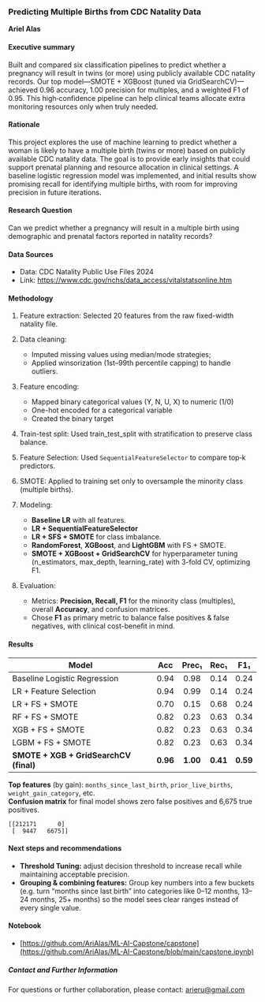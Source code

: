 ### Predicting Multiple Births from CDC Natality Data

**Ariel Alas**

#### Executive summary
Built and compared six classification pipelines to predict whether a pregnancy will result in twins (or more) using publicly available CDC natality records. Our top model—SMOTE + XGBoost (tuned via GridSearchCV)—achieved 0.96 accuracy, 1.00 precision for multiples, and a weighted F1 of 0.95. This high‐confidence pipeline can help clinical teams allocate extra monitoring resources only when truly needed.


#### Rationale
This project explores the use of machine learning to predict whether a woman is likely to have a multiple birth (twins or more) based on publicly available CDC natality data. The goal is to provide early insights that could support prenatal planning and resource allocation in clinical settings. A baseline logistic regression model was implemented, and initial results show promising recall for identifying multiple births, with room for improving precision in future iterations.

#### Research Question
Can we predict whether a pregnancy will result in a multiple birth using demographic and prenatal factors reported in natality records?

#### Data Sources
 - Data: CDC Natality Public Use Files 2024
 - Link: https://www.cdc.gov/nchs/data_access/vitalstatsonline.htm

#### Methodology
1. Feature extraction: Selected 20 features from the raw fixed-width natality file.
2. Data cleaning:
   - Imputed missing values using median/mode strategies;
   - Applied winsorization (1st–99th percentile capping) to handle outliers.
3. Feature encoding:
   - Mapped binary categorical values (Y, N, U, X) to numeric (1/0)
   - One-hot encoded for a categorical variable
   - Created the binary target
4.	Train-test split: Used train_test_split with stratification to preserve class balance.
5. Feature Selection: Used `SequentialFeatureSelector` to compare top‐k predictors.  
5.	SMOTE: Applied to training set only to oversample the minority class (multiple births).
6.	Modeling: 
      - **Baseline LR** with all features.  
      - **LR + SequentialFeatureSelector**
      - **LR + SFS + SMOTE** for class imbalance.  
      - **RandomForest**, **XGBoost**, and **LightGBM** with FS + SMOTE.  
      - **SMOTE + XGBoost + GridSearchCV** for hyperparameter tuning (n_estimators, max_depth, learning_rate) with 3-fold CV, optimizing F1.

7.	Evaluation:
      - Metrics: **Precision, Recall, F1** for the minority class (multiples), overall **Accuracy**, and confusion matrices.  
      - Chose **F1** as primary metric to balance false positives & false negatives, with clinical cost-benefit in mind.


#### Results
| Model                                 | Acc  | Prec₁ | Rec₁ | F1₁ |  
|---------------------------------------|:----:|:-----:|:----:|:---:|
| Baseline Logistic Regression          | 0.94 | 0.98  | 0.14 | 0.24|
| LR + Feature Selection                | 0.94 | 0.99  | 0.14 | 0.24|
| LR + FS + SMOTE                       | 0.70 | 0.15  | 0.68 | 0.24|
| RF + FS + SMOTE                       | 0.82 | 0.23  | 0.63 | 0.34|
| XGB + FS + SMOTE                      | 0.82 | 0.23  | 0.63 | 0.34|
| LGBM + FS + SMOTE                     | 0.82 | 0.23  | 0.63 | 0.34|
| **SMOTE + XGB + GridSearchCV (final)**| **0.96** |**1.00**|**0.41**|**0.59**|

**Top features** (by gain): `months_since_last_birth`, `prior_live_births`, `weight_gain_category`, etc.  
**Confusion matrix** for final model shows zero false positives and 6,675 true positives.

```
[[212171      0]
 [  9447   6675]]
```

#### Next steps and recommendations
- **Threshold Tuning:** adjust decision threshold to increase recall while maintaining acceptable precision.  
- **Grouping & combining features:** Group key numbers into a few buckets (e.g. turn “months since last birth” into categories like 0–12 months, 13–24 months, 25+ months) so the model sees clear ranges instead of every single value.

#### Notebook

- [https://github.com/AriAlas/ML-AI-Capstone/capstone](https://github.com/AriAlas/ML-AI-Capstone/blob/main/capstone.ipynb)


##### Contact and Further Information
For questions or further collaboration, please contact: arieru@gmail.com
